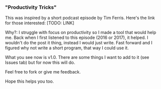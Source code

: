 ### "Productivity Tricks"

This was inspired by a short podcast episode by Tim Ferris.
Here's the link for those interested: [TODO: LINK]

Why?: I struggle with focus on productivity so I made a tool that would help me. Back when I first listened to this episode (2016 or 2017), it helped. I wouldn't do the post it thing, instead I would just write. Fast forward and I figured why not write a short program, that way I could use it.

What you see now is v1.0. There are some things I want to add to it (see Issues tab) but for now this will do.

Feel free to fork or give me feedback.

Hope this helps you too.
